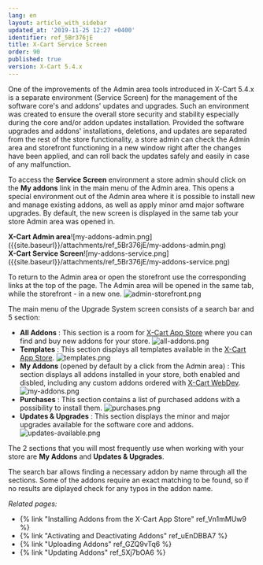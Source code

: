 ```yaml
---
lang: en
layout: article_with_sidebar
updated_at: '2019-11-25 12:27 +0400'
identifier: ref_5Br376jE
title: X-Cart Service Screen
order: 90
published: true
version: X-Cart 5.4.x
---
```

One of the improvements of the Admin area tools introduced in X-Cart 5.4.x is a separate environment (Service Screen) for the management of the software core's and addons' updates and upgrades. Such an environment was created to ensure the overall store security and stability especially during the core and/or addon updates installation. Provided the software upgrades and addons' installations, deletions, and updates are separated from the rest of the store functionality, a store admin can check the Admin area and storefront functioning in a new window right after the changes have been applied, and can roll back the updates safely and easily in case of any malfunction. 

To access the **Service Screen** environment a store admin should click on the **My addons** link in the main menu of the Admin area. This opens a special environment out of the Admin area where it is possible to install new and manage existing addons, as well as apply minor amd major software upgrades. By default, the new screen is displayed in the same tab your store Admin area was opened in.

<div class="ui stackable two column grid">
  <div class="column" markdown="span"><b>X-Cart Admin area</b>![my-addons-admin.png]({{site.baseurl}}/attachments/ref_5Br376jE/my-addons-admin.png)</div>
  <div class="column" markdown="span"><b>X-Cart Service Screen</b>![my-addons-service.png]({{site.baseurl}}/attachments/ref_5Br376jE/my-addons-service.png)</div>
</div>

To return to the Admin area or open the storefront use the corresponding links at the top of the page. The Admin area will be opened in the same tab, while the storefront - in a new one.
![admin-storefront.png]({{site.baseurl}}/attachments/ref_5Br376jE/admin-storefront.png)

The main menu of the Upgrade System screen consists of a search bar and 5 section:
* **All Addons** : This section is a room for [X-Cart App Store](https://market.x-cart.com/ "Upgrade System Screen") where you can find and buy new addons for your store. 
  ![all-addons.png]({{site.baseurl}}/attachments/ref_5Br376jE/all-addons.png)
* **Templates** : This section displays all templates available in the [X-Cart App Store](https://market.x-cart.com/ecommerce-templates/ "Upgrade System Screen").
  ![templates.png]({{site.baseurl}}/attachments/ref_5Br376jE/templates.png)
* **My Addons** (opened by default by a click from the Admin area) : This section displays all addons installed in your store, both enabled and disbled, including any custom addons ordered with [X-Cart WebDev](https://www.x-cart.com/ecommerce-development-services.html "Upgrade System Screen"). 
  ![my-addons.png]({{site.baseurl}}/attachments/ref_5Br376jE/my-addons.png)
* **Purchases** : This section contains a list of purchased addons with a possibility to install them.
  ![purchases.png]({{site.baseurl}}/attachments/ref_5Br376jE/purchases.png)
* **Updates & Upgrades** : This section displays the minor and major upgrades available for the software core and addons.
  ![updates-available.png]({{site.baseurl}}/attachments/ref_5Br376jE/updates-available.png)

The 2 sections that you will most frequently use when working with your store are **My Addons** and **Updates & Upgrades**.

The search bar allows finding a necessary addon by name through all the sections. Some of the addons require an exact matching to be found, so if no results are diplayed check for any typos in the addon name.

_Related pages:_

*  {% link "Installing Addons from the X-Cart App Store" ref_Vn1mMUw9 %}
*  {% link "Activating and Deactivating Addons" ref_uEnDBBA7 %}
*  {% link "Uploading Addons" ref_GZQ9vTq6 %}
*  {% link "Updating Addons" ref_5Xj7bOA6 %}